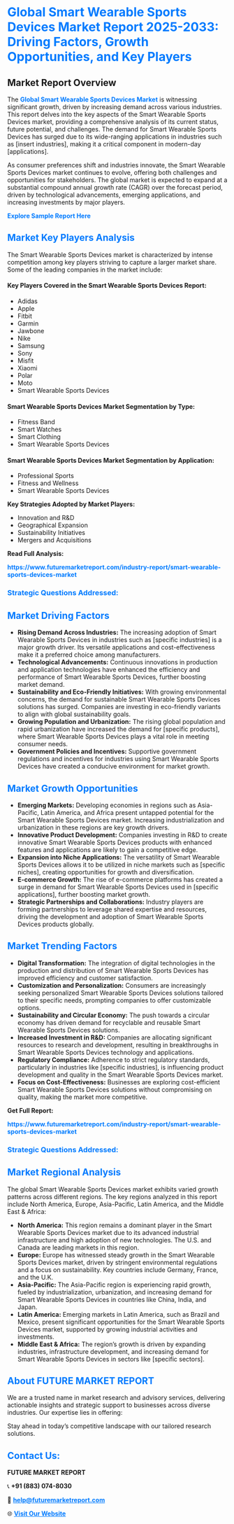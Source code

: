 <h1 style="color: #007BFF;">Global Smart Wearable Sports Devices Market Report 2025-2033: Driving Factors, Growth Opportunities, and Key Players</h1>

<section id="overview">
<h2>Market Report Overview</h2>
<p>The <a href="https://www.futuremarketreport.com/industry-report/smart-wearable-sports-devices-market" style="color: #007BFF; text-decoration: none;"><strong>Global Smart Wearable Sports Devices Market</strong></a> is witnessing significant growth, driven by increasing demand across various industries. This report delves into the key aspects of the Smart Wearable Sports Devices market, providing a comprehensive analysis of its current status, future potential, and challenges. The demand for Smart Wearable Sports Devices has surged due to its wide-ranging applications in industries such as [insert industries], making it a critical component in modern-day [applications].</p>
<p>As consumer preferences shift and industries innovate, the Smart Wearable Sports Devices market continues to evolve, offering both challenges and opportunities for stakeholders. The global market is expected to expand at a substantial compound annual growth rate (CAGR) over the forecast period, driven by technological advancements, emerging applications, and increasing investments by major players.</p>
</section>

<section id="overview">
<p><a href="https://www.futuremarketreport.com/request-sample/reportId=110488" style="color: #007BFF; text-decoration: none;"><strong>Explore Sample Report Here</strong></a></p>
</section>

<section id="key-players">
<h2 style="color: #007BFF;">Market Key Players Analysis</h2>
<p>The Smart Wearable Sports Devices market is characterized by intense competition among key players striving to capture a larger market share. Some of the leading companies in the market include:</p>
<h4>Key Players Covered in the Smart Wearable Sports Devices Report:</h4>
<ul><li>Adidas</li><li>Apple</li><li>Fitbit</li><li>Garmin</li><li>Jawbone</li><li>Nike</li><li>Samsung</li><li>Sony</li><li>Misfit</li><li>Xiaomi</li><li>Polar</li><li>Moto</li><li>Smart Wearable Sports Devices</li></ul>
<h4>Smart Wearable Sports Devices Market Segmentation by Type:</h4>
<ul><li>Fitness Band</li><li>Smart Watches</li><li>Smart Clothing</li><li>Smart Wearable Sports Devices</li></ul>

<h4>Smart Wearable Sports Devices Market Segmentation by Application:</h4>
<ul><li>Professional Sports</li><li>Fitness and Wellness</li><li>Smart Wearable Sports Devices</li></ul>
<p><strong>Key Strategies Adopted by Market Players:</strong></p>
<ul>
<li>Innovation and R&D</li>
<li>Geographical Expansion</li>
<li>Sustainability Initiatives</li>
<li>Mergers and Acquisitions</li>
</ul>
</section>

<section>
<p><strong>Read Full Analysis: </strong></p><a href="https://www.futuremarketreport.com/industry-report/smart-wearable-sports-devices-market" style="color: #007BFF; text-decoration: none;"><strong>https://www.futuremarketreport.com/industry-report/smart-wearable-sports-devices-market</strong></a>
<h3 style="color: #007BFF;">Strategic Questions Addressed:</h3>
</section>

<section id="driving-factors">
<h2 style="color: #007BFF;">Market Driving Factors</h2>
<ul>
<li><strong>Rising Demand Across Industries:</strong> The increasing adoption of Smart Wearable Sports Devices in industries such as [specific industries] is a major growth driver. Its versatile applications and cost-effectiveness make it a preferred choice among manufacturers.</li>
<li><strong>Technological Advancements:</strong> Continuous innovations in production and application technologies have enhanced the efficiency and performance of Smart Wearable Sports Devices, further boosting market demand.</li>
<li><strong>Sustainability and Eco-Friendly Initiatives:</strong> With growing environmental concerns, the demand for sustainable Smart Wearable Sports Devices solutions has surged. Companies are investing in eco-friendly variants to align with global sustainability goals.</li>
<li><strong>Growing Population and Urbanization:</strong> The rising global population and rapid urbanization have increased the demand for [specific products], where Smart Wearable Sports Devices plays a vital role in meeting consumer needs.</li>
<li><strong>Government Policies and Incentives:</strong> Supportive government regulations and incentives for industries using Smart Wearable Sports Devices have created a conducive environment for market growth.</li>
</ul>
</section>

<section id="growth-opportunities">
<h2 style="color: #007BFF;">Market Growth Opportunities</h2>
<ul>
<li><strong>Emerging Markets:</strong> Developing economies in regions such as Asia-Pacific, Latin America, and Africa present untapped potential for the Smart Wearable Sports Devices market. Increasing industrialization and urbanization in these regions are key growth drivers.</li>
<li><strong>Innovative Product Development:</strong> Companies investing in R&D to create innovative Smart Wearable Sports Devices products with enhanced features and applications are likely to gain a competitive edge.</li>
<li><strong>Expansion into Niche Applications:</strong> The versatility of Smart Wearable Sports Devices allows it to be utilized in niche markets such as [specific niches], creating opportunities for growth and diversification.</li>
<li><strong>E-commerce Growth:</strong> The rise of e-commerce platforms has created a surge in demand for Smart Wearable Sports Devices used in [specific applications], further boosting market growth.</li>
<li><strong>Strategic Partnerships and Collaborations:</strong> Industry players are forming partnerships to leverage shared expertise and resources, driving the development and adoption of Smart Wearable Sports Devices products globally.</li>
</ul>
</section>

<section id="trending-factors">
<h2 style="color: #007BFF;">Market Trending Factors</h2>
<ul>
<li><strong>Digital Transformation:</strong> The integration of digital technologies in the production and distribution of Smart Wearable Sports Devices has improved efficiency and customer satisfaction.</li>
<li><strong>Customization and Personalization:</strong> Consumers are increasingly seeking personalized Smart Wearable Sports Devices solutions tailored to their specific needs, prompting companies to offer customizable options.</li>
<li><strong>Sustainability and Circular Economy:</strong> The push towards a circular economy has driven demand for recyclable and reusable Smart Wearable Sports Devices solutions.</li>
<li><strong>Increased Investment in R&D:</strong> Companies are allocating significant resources to research and development, resulting in breakthroughs in Smart Wearable Sports Devices technology and applications.</li>
<li><strong>Regulatory Compliance:</strong> Adherence to strict regulatory standards, particularly in industries like [specific industries], is influencing product development and quality in the Smart Wearable Sports Devices market.</li>
<li><strong>Focus on Cost-Effectiveness:</strong> Businesses are exploring cost-efficient Smart Wearable Sports Devices solutions without compromising on quality, making the market more competitive.</li>
</ul>
</section>

<section>
<p><strong>Get Full Report: </strong></p><a href="https://www.futuremarketreport.com/industry-report/smart-wearable-sports-devices-market" style="color: #007BFF; text-decoration: none;"><strong>https://www.futuremarketreport.com/industry-report/smart-wearable-sports-devices-market</strong></a>
<h3 style="color: #007BFF;">Strategic Questions Addressed:</h3>
</section>


<section id="regional-analysis">
<h2 style="color: #007BFF;">Market Regional Analysis</h2>
<p>The global Smart Wearable Sports Devices market exhibits varied growth patterns across different regions. The key regions analyzed in this report include North America, Europe, Asia-Pacific, Latin America, and the Middle East & Africa:</p>
<ul>
<li><strong>North America:</strong> This region remains a dominant player in the Smart Wearable Sports Devices market due to its advanced industrial infrastructure and high adoption of new technologies. The U.S. and Canada are leading markets in this region.</li>
<li><strong>Europe:</strong> Europe has witnessed steady growth in the Smart Wearable Sports Devices market, driven by stringent environmental regulations and a focus on sustainability. Key countries include Germany, France, and the U.K.</li>
<li><strong>Asia-Pacific:</strong> The Asia-Pacific region is experiencing rapid growth, fueled by industrialization, urbanization, and increasing demand for Smart Wearable Sports Devices in countries like China, India, and Japan.</li>
<li><strong>Latin America:</strong> Emerging markets in Latin America, such as Brazil and Mexico, present significant opportunities for the Smart Wearable Sports Devices market, supported by growing industrial activities and investments.</li>
<li><strong>Middle East & Africa:</strong> The region’s growth is driven by expanding industries, infrastructure development, and increasing demand for Smart Wearable Sports Devices in sectors like [specific sectors].</li>
</ul>
</section>

<footer>
<h2 style="color: #007BFF;">About FUTURE MARKET REPORT</h2>
<p>We are a trusted name in market research and advisory services, delivering actionable insights and strategic support to businesses across diverse industries. Our expertise lies in offering:</p>

<p>Stay ahead in today’s competitive landscape with our tailored research solutions.</p>

<h2 style="color: #007BFF;">Contact Us:</h2>
<p><strong>FUTURE MARKET REPORT</strong></p>
<p>📞 <strong>+91 (883) 074-8030</strong></p>
<p>📧 <strong><a href="mailto:help@futuremarketreport.com" style="color: #007BFF;">help@futuremarketreport.com</a></strong></p>
<p>🌐 <strong><a href="https://www.futuremarketreport.com/" style="color: #007BFF;">Visit Our Website</a></strong></p>
</footer>
